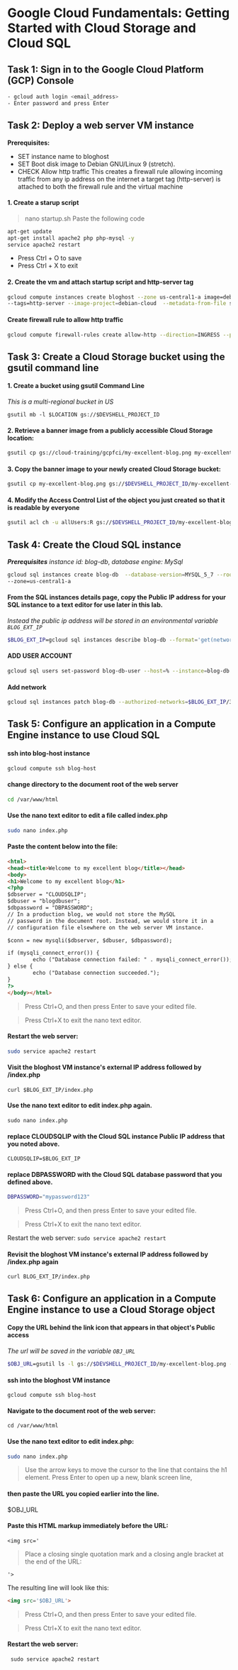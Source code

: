 # Google Cloud Fundamentals: Getting Started with Cloud Storage and Cloud SQL
## Task 1: Sign in to the Google Cloud Platform (GCP) Console
``` bash
- gcloud auth login <email_address>
- Enter password and press Enter
 ```

## Task 2: Deploy a web server VM instance
**Prerequisites:**
- SET instance name to bloghost
- SET Boot disk image to Debian GNU/Linux 9 (stretch).
- CHECK Allow http traffic
    This creates a firewall rule allowing incoming traffic from any ip address on the internet
    a target tag (http-server) is attached to both the firewall rule and the virtual machine

#### 1. Create a starup script 
> nano startup.sh
Paste the following code

``` bash
apt-get update
apt-get install apache2 php php-mysql -y
service apache2 restart

```
- Press Ctrl + O to save
- Press Ctrl + X to exit

#### 2. Create the vm and attach startup script and http-server tag
``` bash 
gcloud compute instances create bloghost --zone us-central1-a image=debian-9-stretch-v20200910\
--tags=http-server --image-project=debian-cloud  --metadata-from-file startup-script=startup.sh
```

#### Create firewall rule to allow http traffic   
```sh 
gcloud compute firewall-rules create allow-http --direction=INGRESS --priority=1000 --network=default --action=ALLOW --rules=tcp:80 --source-ranges=0.0.0.0/0 --target-tags=http-server
```




## Task 3: Create a Cloud Storage bucket using the gsutil command line
#### 1. Create a bucket using gsutil Command Line
_This is a multi-regional bucket in US_
``` export $LOCATION=US  
gsutil mb -l $LOCATION gs://$DEVSHELL_PROJECT_ID 
```

#### 2. Retrieve a banner image from a publicly accessible Cloud Storage location:
```bash 
gsutil cp gs://cloud-training/gcpfci/my-excellent-blog.png my-excellent-blog.png
```

#### 3. Copy the banner image to your newly created Cloud Storage bucket:
``` bash
gsutil cp my-excellent-blog.png gs://$DEVSHELL_PROJECT_ID/my-excellent-blog.png

``` 
#### 4. Modify the Access Control List of the object you just created so that it is readable by everyone
``` bash
gsutil acl ch -u allUsers:R gs://$DEVSHELL_PROJECT_ID/my-excellent-blog.png
``` 



## Task 4: Create the Cloud SQL instance
_**Prerequisites**_
_instance id: blog-db_, 
_database engine: MySql_
``` bash
gcloud sql instances create blog-db  --database-version=MYSQL_5_7 --root-password=mypassword123 --region=us-central1 \
--zone=us-central1-a
```
#### From the SQL instances details page, copy the Public IP address for your SQL instance to a text editor for use later in this lab.

_Instead the public ip address will be stored in an environmental variable  ``` BLOG_EXT_IP ```_
``` bash
$BLOG_EXT_IP=gcloud sql instances describe blog-db --format='get(networkInterfaces[0].ipAddress)'

```
#### ADD USER ACCOUNT
``` bash
gcloud sql users set-password blog-db-user --host=% --instance=blog-db --prompt-for-password
```
####  Add network
``` sh
gcloud sql instances patch blog-db --authorized-networks=$BLOG_EXT_IP/32
```
    
## Task 5: Configure an application in a Compute Engine instance to use Cloud SQL
#### ssh into blog-host instance
``` bash
gcloud compute ssh blog-host

```
#### change directory to the document root of the web server

``` bash
cd /var/www/html
```
#### Use the nano text editor to edit a file called index.php

``` bash
sudo nano index.php
```
#### Paste the content below into the file:
``` html
<html>
<head><title>Welcome to my excellent blog</title></head>
<body>
<h1>Welcome to my excellent blog</h1>
<?php
$dbserver = "CLOUDSQLIP";
$dbuser = "blogdbuser";
$dbpassword = "DBPASSWORD";
// In a production blog, we would not store the MySQL
// password in the document root. Instead, we would store it in a
// configuration file elsewhere on the web server VM instance.

$conn = new mysqli($dbserver, $dbuser, $dbpassword);

if (mysqli_connect_error()) {
        echo ("Database connection failed: " . mysqli_connect_error());
} else {
        echo ("Database connection succeeded.");
}
?>
</body></html>
```
> Press Ctrl+O, and then press Enter to save your edited file.

> Press Ctrl+X to exit the nano text editor.
#### Restart the web server:
``` bash
sudo service apache2 restart
```

#### Visit the bloghost VM instance's external IP address followed by /index.php
``` curl $BLOG_EXT_IP/index.php ```
#### Use the nano text editor to edit index.php again.
``` sudo nano index.php ```
#### replace CLOUDSQLIP with the Cloud SQL instance Public IP address that you noted above. 
``` CLOUDSQLIP=$BLOG_EXT_IP ```
#### replace DBPASSWORD with the Cloud SQL database password that you defined above. 
``` bash
DBPASSWORD="mypassword123" 
```
>Press Ctrl+O, and then press Enter to save your edited file.

>Press Ctrl+X to exit the nano text editor.

Restart the web server:
``` sudo service apache2 restart  ```
#### Revisit the bloghost VM instance's external IP address followed by /index.php again
``` curl BLOG_EXT_IP/index.php ```

## Task 6: Configure an application in a Compute Engine instance to use a Cloud Storage object
#### Copy the URL behind the link icon that appears in that object's Public access
_The url will be saved in the variable ```OBJ_URL```_
``` sh
$OBJ_URL=gsutil ls -l gs://$DEVSHELL_PROJECT_ID/my-excellent-blog.png --format='get(networkInterfaces[0].ipAddress'
```
#### ssh into the bloghost VM instance
``` gcloud compute ssh blog-host ```
#### Navigate to the document root of the web server:
```
cd /var/www/html
```
#### Use the nano text editor to edit index.php:
``` bash
sudo nano index.php
```

>Use the arrow keys to move the cursor to the line that contains the h1 element.
>Press Enter to open up a new, blank screen line,
#### then paste the URL you copied earlier into the line.
$OBJ_URL

#### Paste this HTML markup immediately before the URL:

``` <img src=' ```

>Place a closing single quotation mark and a closing angle bracket at the end of the URL:

``` '> ```

The resulting line will look like this:
``` html
<img src='$OBJ_URL'>
```
>Press Ctrl+O, and then press Enter to save your edited file.

>Press Ctrl+X to exit the nano text editor.

#### Restart the web server:
 ```  sudo service apache2 restart  ```